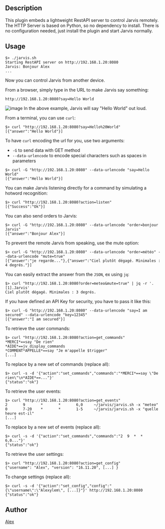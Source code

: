 <!---
IMPORTANT
=========
This README.md is displayed in the WebStore as well as within Jarvis app
Please do not change the structure of this file
Fill-in Description, Usage & Author sections
Make sure to rename the [en] folder into the language code your plugin is written in (ex: fr, es, de, it...)
For multi-language plugin:
- clone the language directory and translate commands/functions.sh
- optionally write the Description / Usage sections in several languages
-->
## Description
This plugin embeds a lightweight RestAPI server to control Jarvis remotely.
The HTTP Server is based on Python, so no dependency to install.
There is no configuration needed, just install the plugin and start Jarvis normally.

## Usage
```
$> ./jarvis.sh
Starting RestAPI server on http://192.168.1.20:8080
Jarvis: Bonjour Alex
...
```
Now you can control Jarvis from another device.

From a browser, simply type in the URL to make Jarvis say something:
```
http://192.168.1.20:8080?say=Hello World
```
![image](https://cloud.githubusercontent.com/assets/11017174/25438915/26d18d8a-2a9b-11e7-98b5-37e9b86ecfc8.png)
In the above example, Jarvis will say "Hello World" out loud.

From a terminal, you can use `curl`:
```
$> curl "http://192.168.1.20:8080?say=Hello%20World"
[{"answer":"Hello World"}]
```
To have `curl` encoding the url for you, use two arguments:
* `-G` to send data with GET method
* `--data-urlencode` to encode special characters such as spaces in parameters
```
$> curl -G "http://192.168.1.20:8080" --data-urlencode "say=Hello World"
[{"answer":"Hello World"}]
```

You can make Jarvis listening directly for a command by simulating a hotword recognition:
```
$> curl "http://192.168.1.20:8080?action=listen"
[{"Success":"Ok"}]
```

You can also send orders to Jarvis:
```
$> curl -G "http://192.168.1.20:8080" --data-urlencode "order=bonjour Jarvis"
[{"answer":"Bonjour Alex"}]
```
To prevent the remote Jarvis from speaking, use the mute option:
```
$> curl -G "http://192.168.1.20:8080" --data-urlencode "order=météo" --data-urlencode "mute=true"
[{"answer":"je regarde..."},{"answer":"Ciel plutôt dégagé. Minimales : 4 degrés."}]
```
You can easily extract the answer from the `JSON`, ex using `jq`:
```
$> curl "http://192.168.1.20:8080?order=meteo&mute=true" | jq -r '.[1].Jarvis'
Ciel plutôt dégagé. Minimales : 3 degrés.
```
If you have defined an API Key for security, you have to pass it like this:
```
$> curl -G "http://192.168.1.20:8080" --data-urlencode "say=I am secured" --data-urlencode "key=12345"
[{"answer":"I am secured"}]
```
To retrieve the user commands:
```
$> curl "http://192.168.1.20:8080?action=get_commands"
*MERCI*==say "De rien"
*AIDE*==jv_display_commands
*COMMENT*APPELLE*==say "Je m'appelle $trigger"
[...]
```
To replace by a new set of commands (replace all):
```
$> curl -s -d '{"action":"set_commands","commands":"*MERCI*==say \"De rien\"\n*AIDE*==..."}'
{"status":"ok"}
```
To retrieve the user events:
```
$> curl "http://192.168.1.20:8080?action=get_events"
2       9       *       *       6,0     ~/jarvis/jarvis.sh -x "meteo"
0       7-20    *       *       1-5     ~/jarvis/jarvis.sh -x "quelle heure est-il"
[...]
```
To replace by a new set of events (replace all):
```
$> curl -s -d '{"action":"set_commands","commands":"2  9  *  *  6,0..."}'
{"status":"ok"}
```
To retrieve the user settings:
```
$> curl "http://192.168.1.20:8080?action=get_config"
{"username": "Alex", "version": "16.11.20", [...] }
```
To change settings (replace all):
```
$> curl -s -d '{"action":"set_config","config":"{\"username\":\"Alexylem\", [...]}"}' http://192.168.1.20:8080
{"status":"ok"}
```

## Author
[Alex](https://github.com/alexylem)
